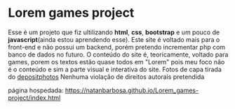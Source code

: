 # Lorem games project

Esse é um projeto que fiz ultilizando **html**, **css**, **bootstrap** e um pouco de **javascript**(ainda estou
 aprendendo esse).
Este site é voltado mais para o front-end e não possui um backend, porém pretendo incrementar php com banco
de dados no futuro. O conteúdo do site é, teoricamente, voltado para games, porem os textos estão quase
todos em "Lorem" pois meu foco não é o conteúdo e sim a parte visual e interativa do site.
Fotos de capa tirada do [depositphotos](https://br.depositphotos.com/home.html)
Nenhuma violação de direitos autorais pretendida

página hospedada: https://natanbarbosa.github.io/Lorem_games-project/index.html
